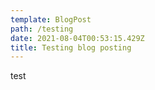 ```yaml
---
template: BlogPost
path: /testing
date: 2021-08-04T00:53:15.429Z
title: Testing blog posting
---
```

test
